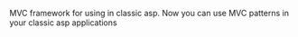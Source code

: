MVC framework for using in classic asp. Now you can use MVC patterns in your classic asp applications